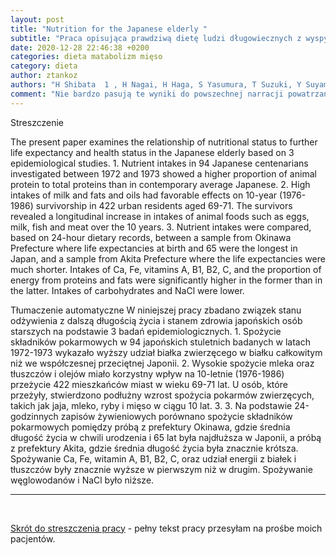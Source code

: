 ```yaml
---
layout: post
title: "Nutrition for the Japanese elderly "
subtitle: "Praca opisująca prawdziwą dietę ludzi długowiecznych z wyspy Okinawa"
date: 2020-12-28 22:46:38 +0200
categories: dieta matabolizm mięso
category: dieta
author: ztankoz
authors: "H Shibata  1 , H Nagai, H Haga, S Yasumura, T Suzuki, Y Suyama"
comment: "Nie bardzo pasują te wyniki do powszechnej narracji powatrzanej przez media, jakoby długowieczni nie jedli mięsa"
---
```


Streszczenie

The present paper examines the relationship of nutritional status to further life expectancy and health status in the Japanese elderly based on 3 epidemiological studies. 1. Nutrient intakes in 94 Japanese centenarians investigated between 1972 and 1973 showed a higher proportion of animal protein to total proteins than in contemporary average Japanese. 2. High intakes of milk and fats and oils had favorable effects on 10-year (1976-1986) survivorship in 422 urban residents aged 69-71. The survivors revealed a longitudinal increase in intakes of animal foods such as eggs, milk, fish and meat over the 10 years. 3. Nutrient intakes were compared, based on 24-hour dietary records, between a sample from Okinawa Prefecture where life expectancies at birth and 65 were the longest in Japan, and a sample from Akita Prefecture where the life expectancies were much shorter. Intakes of Ca, Fe, vitamins A, B1, B2, C, and the proportion of energy from proteins and fats were significantly higher in the former than in the latter. Intakes of carbohydrates and NaCl were lower.

Tłumaczenie automatyczne
W niniejszej pracy zbadano związek stanu odżywienia z dalszą długością życia i stanem zdrowia japońskich osób starszych na podstawie 3 badań epidemiologicznych. 1. Spożycie składników pokarmowych w 94 japońskich stuletnich badanych w latach 1972-1973 wykazało wyższy udział białka zwierzęcego w białku całkowitym niż we współczesnej przeciętnej Japonii. 2. Wysokie spożycie mleka oraz tłuszczów i olejów miało korzystny wpływ na 10-letnie (1976-1986) przeżycie 422 mieszkańców miast w wieku 69-71 lat. U osób, które przeżyły, stwierdzono podłużny wzrost spożycia pokarmów zwierzęcych, takich jak jaja, mleko, ryby i mięso w ciągu 10 lat. 3. 3. Na podstawie 24-godzinnych zapisów żywieniowych porównano spożycie składników pokarmowych pomiędzy próbą z prefektury Okinawa, gdzie średnia długość życia w chwili urodzenia i 65 lat była najdłuższa w Japonii, a próbą z prefektury Akita, gdzie średnia długość życia była znacznie krótsza. Spożywanie Ca, Fe, witamin A, B1, B2, C, oraz udział energii z białek i tłuszczów były znacznie wyższe w pierwszym niż w drugim. Spożywanie węglowodanów i NaCl było niższe.

<hr>
<br>

[Skrót do streszczenia pracy](https://pubmed.ncbi.nlm.nih.gov/1407826/) - pełny tekst pracy przesyłam na prośbe moich pacjentów.
